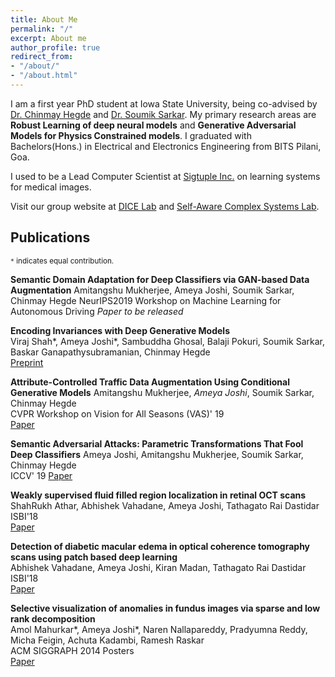 ```yaml
---
title: About Me
permalink: "/"
excerpt: About me
author_profile: true
redirect_from:
- "/about/"
- "/about.html"
---
```


I am a first year PhD student at Iowa State University, being co-advised by [Dr. Chinmay Hegde](http://home.engineering.iastate.edu/~chinmay/) and [Dr. Soumik Sarkar](http://web.me.iastate.edu/soumiks////principal-investigator.html). My primary research areas are **Robust Learning of deep neural models** and **Generative Adversarial Models for Physics Constrained models**. I graduated with Bachelors(Hons.) in Electrical and Electronics Engineering from BITS Pilani, Goa.

I used to be a Lead Computer Scientist at [Sigtuple Inc.](www.sigtuple.com) on learning systems for medical images.

Visit our group website at [DICE Lab](http://dice.ece.iastate.edu/) and [Self-Aware Complex Systems Lab](http://web.me.iastate.edu/soumiks////index.html).

## Publications
<small>`*` indicates equal contribution.</small>

**Semantic Domain Adaptation for Deep Classifiers via GAN-based Data Augmentation**
Amitangshu Mukherjee, Ameya Joshi, Soumik Sarkar, Chinmay Hegde
NeurIPS2019 Workshop on Machine Learning for Autonomous Driving
*Paper to be released*

**Encoding Invariances with Deep Generative Models**<br>
Viraj Shah\*, Ameya Joshi\*, Sambuddha Ghosal, Balaji Pokuri, Soumik Sarkar, Baskar Ganapathysubramanian, Chinmay Hegde <br>
<a href="https://arxiv.org/abs/1906.01626">Preprint</a>

**Attribute-Controlled Traffic Data Augmentation Using Conditional Generative Models**
Amitangshu Mukherjee, *Ameya Joshi*,  Soumik Sarkar, Chinmay Hegde <br>
CVPR Workshop on Vision for All Seasons (VAS)' 19 <br>
<a target="_blank" href="http://openaccess.thecvf.com/content_CVPRW_2019/papers/Vision%20for%20All%20Seasons%20Bad%20Weather%20and%20Nighttime/Mukherjee_Attribute-Controlled_Traffic_Data_Augmentation_Using_Conditional_Generative_Models_CVPRW_2019_paper.pdf">Paper</a>

**Semantic Adversarial Attacks: Parametric Transformations That Fool Deep Classifiers**
Ameya Joshi, Amitangshu Mukherjee, Soumik Sarkar, Chinmay Hegde <br>
ICCV' 19
<a href="https://arxiv.org/pdf/1904.08489.pdf">Paper</a>

**Weakly supervised fluid filled region localization in retinal OCT scans**<br>
ShahRukh Athar, Abhishek Vahadane, Ameya Joshi, Tathagato Rai Dastidar <br>
ISBI'18<br>
<a target="_blank" href="publications/ISBI18_0472_FI.pdf">Paper</a>


**Detection of diabetic macular edema in optical coherence tomography scans using patch based deep learning**<br>
Abhishek Vahadane, Ameya Joshi, Kiran Madan, Tathagato Rai Dastidar<br>
ISBI'18<br>
<a target="_blank" href="publications/ISBI18_0159_FI.pdf">Paper</a>


**Selective visualization of anomalies in fundus images via sparse and low rank decomposition**<br>
Amol Mahurkar\*, Ameya Joshi\*, Naren Nallapareddy, Pradyumna Reddy, Micha Feigin, Achuta Kadambi, Ramesh Raskar<br>
ACM SIGGRAPH 2014 Posters<br>
<a href="https://dl.acm.org/citation.cfm?id=2630595">Paper</a>
